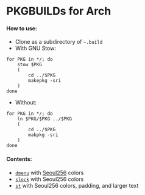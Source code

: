 # PKGBUILDs for Arch

#### How to use:

* Clone as a subdirectory of `~.build`
* With GNU Stow:

```{sh}
for PKG in */; do
	stow $PKG
	(
		cd ../$PKG
		makepkg -sri
	)
done
```

* Without:

```{sh}
for PKG in */; do
	ln $PKG/$PKG ../$PKG
	(
		cd ../$PKG
		makpkg -sri
	)
done
```

#### Contents:

* [`dmenu`](http://dmenu.suckless.org) with
  [Seoul256](https://github.com/junegunn/seoul256.vim) colors
* [`slock`](http://tools.suckless.org/slock) with Seoul256 colors
* [`st`](http://st.suckless.org) with Seoul256 colors, padding, and larger
  text
